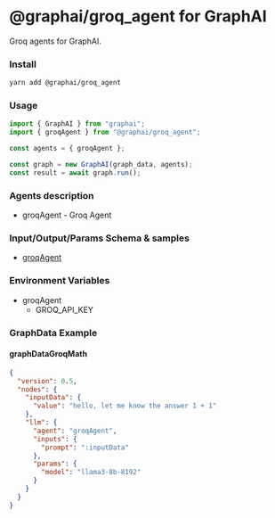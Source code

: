 
# @graphai/groq_agent for GraphAI

Groq agents for GraphAI.

### Install

```sh
yarn add @graphai/groq_agent
```


### Usage

```typescript
import { GraphAI } from "graphai";
import { groqAgent } from "@graphai/groq_agent";

const agents = { groqAgent };

const graph = new GraphAI(graph_data, agents);
const result = await graph.run();
```

### Agents description
- groqAgent - Groq Agent

### Input/Output/Params Schema & samples
 - [groqAgent](https://github.com/receptron/graphai/blob/main/docs/agentDocs/llm/groqAgent.md)



### Environment Variables
 - groqAgent
   - GROQ_API_KEY



### GraphData Example

#### graphDataGroqMath
```json
{
  "version": 0.5,
  "nodes": {
    "inputData": {
      "value": "hello, let me know the answer 1 + 1"
    },
    "llm": {
      "agent": "groqAgent",
      "inputs": {
        "prompt": ":inputData"
      },
      "params": {
        "model": "llama3-8b-8192"
      }
    }
  }
}
```




